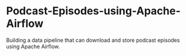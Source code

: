 # Podcast-Episodes-using-Apache-Airflow
Building a data pipeline that can download and store podcast episodes using Apache Airflow.
